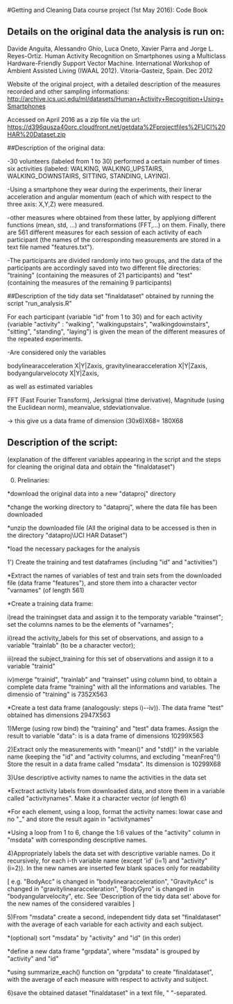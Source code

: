 #Getting and Cleaning Data course project (1st May 2016): Code Book

## Details on the original data the analysis is run on:

Davide Anguita, Alessandro Ghio, Luca Oneto, Xavier Parra and Jorge L. Reyes-Ortiz. Human Activity Recognition on Smartphones using a Multiclass Hardware-Friendly Support Vector Machine. International Workshop of Ambient Assisted Living (IWAAL 2012). Vitoria-Gasteiz, Spain. Dec 2012

Website of the original project, with a detailed description of the measures recorded and other sampling informations:
http://archive.ics.uci.edu/ml/datasets/Human+Activity+Recognition+Using+Smartphones 

Accessed on April 2016 as a zip file via the url: 
https://d396qusza40orc.cloudfront.net/getdata%2Fprojectfiles%2FUCI%20HAR%20Dataset.zip

##Description of the original data: 

-30 volunteers (labeled from 1 to 30) performed a certain number of times six activities (labeled: WALKING, WALKING_UPSTAIRS, WALKING_DOWNSTAIRS, SITTING, STANDING, LAYING). 

-Using a smartphone they wear during the experiments, their linerar acceleration and angular momentum (each of which with respect to the three axis: X,Y,Z) were measured.

-other measures where obtained from these latter, by applyiong different functions (mean, std, ...) and transformations (FFT,...) on them. Finally, there are 561 different measures for each session of each activity of each participant (the names of the corresponding measurements are stored in a text file named "features.txt").

-The participants are divided randomly into two groups, and the data of the participants are accordingly saved into two different file directories: "training" (containing the measures of 21 participants) and "test" (containing the measures of the remaining 9 participants)


##Description of the tidy data set "finaldataset" obtained by running the script "run_analysis.R"

For each participant (variable "id" from 1 to 30) 
and for each activity (variable "activity" : "walking", "walkingupstairs", "walkingdownstairs", "sitting", "standing", "laying")
is given the mean of the different measures of the repeated experiments.

-Are considered only the variables 

bodylinearacceleration X|Y|Zaxis, 
gravitylinearacceleration X|Y|Zaxis, 
bodyangularvelocoty X|Y|Zaxis, 

as well as estimated variables

FFT (Fast Fourier Transform), 
Jerksignal (time derivative), 
Magnitude (using the Euclidean norm), 
meanvalue, 
stdeviationvalue.

-> this give us a data frame of dimension (30x6)X68= 180X68


## Description of the script: 
(explanation of the different variables appearing in the script and the steps for cleaning the original data and obtain the "finaldataset")

0) Prelinaries: 

*download the original data into a new "dataproj" directory

*change the working directory to "dataproj", where the data file has been downloaded

*unzip the downloaded file
(All the original data to be accessed is then in the directory "dataproj\\UCI HAR Dataset")

*load the necessary packages for the analysis
      
1') Create the training and test dataframes (including "id" and "activities")

*Extract the names of variables of test and train sets from the downloaded file (data frame "features"), and store them into a character vector "varnames" (of length 561)

*Create a training data frame:

i)read the trainingset data and assign it to the temporaty variable "trainset"; set the columns names to be the elements of "varnames"; 

ii)read the activity_labels for this set of observations, and assign to a variable "trainlab" (to be a character vector);

iii)read the subject_training for this set of observations and assign it to a variable "trainid"

iv)merge "trainid", "trainlab" and "trainset" using column bind, to obtain a complete data frame "training" with all the informations and variables. The dimensio of "training" is 7352X563 

*Create a test data frame (analogously: steps i)--iv)). The data frame "test" obtained has dimensions 2947X563
            
1)Merge (using row bind) the "training" and "test" data frames. Assign the result to variable "data": is is a data frame of dimensions 10299X563
      
2)Extract only the measurements with "mean()" and "std()" in the variable name (keeping the "id" and "activity columns, and excluding "meanFreq"!)
Store the result in a data frame called "msdata". Its dimension is 10299X68
      
3)Use descriptive activity names to name the activities in the data set

*Exctract activity labels from downloaded data, and store them in a variable called "activitynames". Make it a character vector (of length 6)

*For each element, using a loop, format the activity names: lowar case and no "_" and store the result again in "activitynames"

*Using a loop from 1 to 6, change the 1:6 values of the "activity" column in "msdata" with corresponding descriptive names.
      
4)Appropriately labels the data set with descriptive variable names. Do it recursively, for each i-th variable name (except 'id' (i=1) and "activity" (i=2)). In the new names are inserted few blank spaces only for readability 
      
[ e.g. "BodyAcc" is changed in "bodylinearacceleration", 
"GravityAcc" is changed in "gravitylinearacceleration",
"BodyGyro" is changed in "bodyangularvelocity", 
etc.
See 'Description of the tidy data set' above for the new names of the considered varaibles
]
      
5)From "msdata" create a second, independent tidy data set "finaldataset" with the average of each variable for each activity and each subject.

*(optional) sort "msdata" by "activity" and "id" (in this order)

*define a new data frame "grpdata", where "msdata" is grouped by "activity" and "id"

*using summarize_each() function on "grpdata" to create "finaldataset", with the average of each measure with respect to activity and subject.
      
6)save the obtained dataset "finaldataset" in a text file, " "-separated.
      
